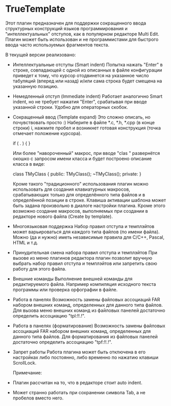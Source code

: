 TrueTemplate
============

Этот  плагин  предназначен  для  поддержки  сокращенного ввода структурных
конструкций  языков  программирования  и  "интеллектуальных" отступов, как
в  популярном  редакторе  Multi  Edit.  Плагин  может  быть  использован и
не   программистами  для  быстрого  ввода  часто  используемых  фрагментов
текста.

В текущей версии реализовано:

 -  Интеллектуальные отступы (Smart indent)
    Попытка  нажать  "Enter"  в строке, совпадающей с одной из описанных в
    файле   конфигурации  приведет  к  тому,  что  курсор  отодвинется  на
    указанное  число  табуляций (вперед или назад) и/или сама строка будет
    смещена на указанную позицию.
 -  Немедленный отступ (Immediate indent)
    Работает  аналогично  Smart  indent,  но  не  требует нажатия "Enter",
    срабатывая при вводе указанной строки. Удобно для операторных скобок.
 -  Сокращенный ввод (Template expand)
    Это  сложно  описать, но почувствовать просто :) Наберите в файле *.c,
    *.h,  *.cpp  (в  конце  строки)  i, нажмите пробел и возникнет готовая
    конструкция (точка отмечает положение курсора).

    if ( . )
    {
    }

    Или  более "навороченный" макрос, при вводе "clas " развернётся окошко
с запросом имени класса и будет построено описание класса в виде:

    class TMyClass
    {
      public:
        TMyClass();
        ~TMyClass();
      private:
    }

    Кроме такого "традиционного" использования плагин  можно  использовать
для создания клавиатурных макросов, срабатывающих только для определённого
типа файлов и в определённой  позиции в строке.  Клавиша активации шаблона
может быть задана произвольно в диалоге настройки плагина.
    Кроме этого  возможно  создание  макросов,  выполняемых  при  создании
в редакторе нового файла (Create by template).

 -  Многоязыковая поддержка
    Набор  правил  отступа  и  темплэйтов  может варьироваться для каждого
    типа  файлов  (по  имени файла).  Можно (да и нужно) иметь независимые
    правила для C/C++, Pascal, HTML и т.д.

 -  Принудительная смена набора правил отступа и темплэйтов
    При вызове из меню плагинов редактора  плагин позволит вручную выбрать
    набор правил отступа и темплэйтов или запретить  свою работу для этого
    файла.

 -  Внешние команды
    Выполнение   внешней  команды   для   редактируемого  файла.  Например
    компиляция исходного текста программы или проверка орфографии в файле.

 -  Работа в панелях
    Возможность замены  файловых ассоциаций FAR  набором  внешних  команд,
    определенных для данного  типа файлов. Для вызова меню внешних команд
    из файловых панелей достаточно определить ассоциацию "tpl:!\!.!".

 -  Работа в панелях (форматирование)
    Возможность замены  файловых ассоциаций FAR  набором  внешних  команд,
    определенных для данного  типа файлов. Для форматирования из файловых
    панелей достаточно определить ассоциацию "tpf:!\!.!".

 -  Запрет работы
    Работа плагина может быть  отключена  в его настройках либо постоянно,
    либо временно по нажатию клавиши ScrollLock.

    Примечание:

 -  Плагин рассчитан на то, что в редакторе стоит auto indent.
 -  Может странно работать  при  сохранении  символа  Tab,  а  не пробелов
    вместо него.
